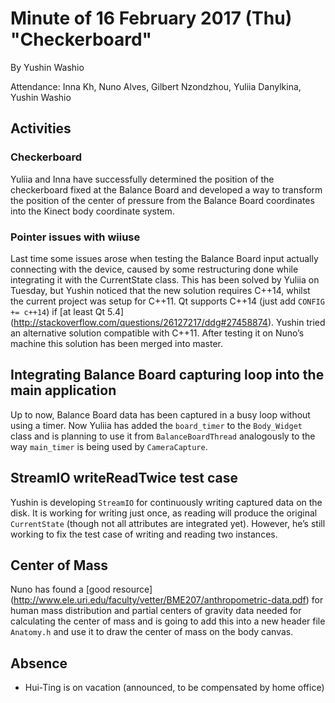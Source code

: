# Minute of 16 February 2017 (Thu) "Checkerboard"

By Yushin Washio

Attendance: Inna Kh, Nuno Alves, Gilbert Nzondzhou, Yuliia Danylkina, Yushin Washio

## Activities

### Checkerboard

Yuliia and Inna have successfully determined the position of the
checkerboard fixed at the Balance Board and developed a way to transform
the position of the center of pressure from the Balance Board
coordinates into the Kinect body coordinate system.

### Pointer issues with wiiuse

Last time some issues arose when testing the Balance Board input
actually connecting with the device, caused by some restructuring
done while integrating it with the CurrentState class. This has
been solved by Yuliia on Tuesday, but Yushin noticed that the new
solution requires C++14, whilst the current project was setup for
C++11. Qt supports C++14 (just add `CONFIG += c++14`) if [at least
Qt 5.4]
(http://stackoverflow.com/questions/26127217/ddg#27458874).
Yushin tried an alternative solution compatible with C++11. After
testing it on Nuno’s machine this solution has been merged into
master.

## Integrating Balance Board capturing loop into the main application

Up to now, Balance Board data has been captured in a busy loop
without using a timer. Now Yuliia has added the `board_timer` to the
`Body_Widget` class and is planning to use it from
`BalanceBoardThread` analogously to the way `main_timer` is being
used by `CameraCapture`.

## StreamIO writeReadTwice test case

Yushin is developing `StreamIO` for continuously writing captured
data on the disk. It is working for writing just once, as reading
will produce the original `CurrentState` (though not all attributes
are integrated yet). However, he’s still working to fix the test case
of writing and reading two instances.

## Center of Mass

Nuno has found a [good resource]
(http://www.ele.uri.edu/faculty/vetter/BME207/anthropometric-data.pdf)
for human mass distribution and partial centers of gravity data needed
for calculating the center of mass and is going to add this into a new
header file `Anatomy.h` and use it to draw the center of mass on the
body canvas.

## Absence

* Hui-Ting is on vacation (announced, to be compensated by home office)
